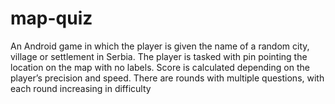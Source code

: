 # map-quiz

An Android game in which the player is given the name of a random city, village or settlement in Serbia. 
The player is tasked with pin pointing the location on the map with no labels. 
Score is calculated depending on the player’s precision and speed.
There are rounds with multiple questions, with each round increasing in difficulty
